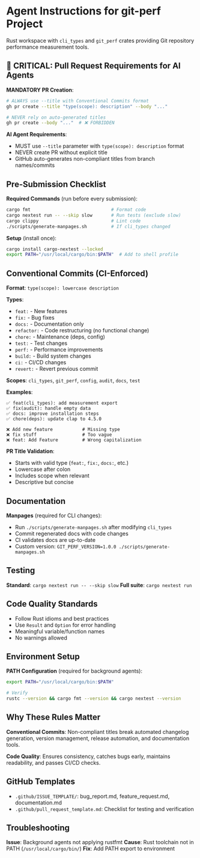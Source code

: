 # Agent Instructions for git-perf Project

Rust workspace with `cli_types` and `git_perf` crates providing Git repository performance measurement tools.

## 🚨 CRITICAL: Pull Request Requirements for AI Agents

**MANDATORY PR Creation**:
```bash
# ALWAYS use --title with Conventional Commits format
gh pr create --title "type(scope): description" --body "..."

# NEVER rely on auto-generated titles
gh pr create --body "..."  # ❌ FORBIDDEN
```

**AI Agent Requirements**:
- MUST use `--title` parameter with `type(scope): description` format
- NEVER create PR without explicit title
- GitHub auto-generates non-compliant titles from branch names/commits

## Pre-Submission Checklist

**Required Commands** (run before every submission):
```bash
cargo fmt                              # Format code
cargo nextest run -- --skip slow       # Run tests (exclude slow)
cargo clippy                           # Lint code
./scripts/generate-manpages.sh         # If cli_types changed
```

**Setup** (install once):
```bash
cargo install cargo-nextest --locked
export PATH="/usr/local/cargo/bin:$PATH"  # Add to shell profile
```

## Conventional Commits (CI-Enforced)

**Format**: `type(scope): lowercase description`

**Types**:
- `feat:` - New features
- `fix:` - Bug fixes
- `docs:` - Documentation only
- `refactor:` - Code restructuring (no functional change)
- `chore:` - Maintenance (deps, config)
- `test:` - Test changes
- `perf:` - Performance improvements
- `build:` - Build system changes
- `ci:` - CI/CD changes
- `revert:` - Revert previous commit

**Scopes**: `cli_types`, `git_perf`, `config`, `audit`, `docs`, `test`

**Examples**:
```
✅ feat(cli_types): add measurement export
✅ fix(audit): handle empty data
✅ docs: improve installation steps
✅ chore(deps): update clap to 4.5.0

❌ Add new feature           # Missing type
❌ fix stuff                 # Too vague
❌ feat: Add Feature         # Wrong capitalization
```

**PR Title Validation**:
- Starts with valid type (`feat:`, `fix:`, `docs:`, etc.)
- Lowercase after colon
- Includes scope when relevant
- Descriptive but concise

## Documentation

**Manpages** (required for CLI changes):
- Run `./scripts/generate-manpages.sh` after modifying `cli_types`
- Commit regenerated docs with code changes
- CI validates docs are up-to-date
- Custom version: `GIT_PERF_VERSION=1.0.0 ./scripts/generate-manpages.sh`

## Testing

**Standard**: `cargo nextest run -- --skip slow`
**Full suite**: `cargo nextest run`

## Code Quality Standards

- Follow Rust idioms and best practices
- Use `Result` and `Option` for error handling
- Meaningful variable/function names
- No warnings allowed

## Environment Setup

**PATH Configuration** (required for background agents):
```bash
export PATH="/usr/local/cargo/bin:$PATH"

# Verify
rustc --version && cargo fmt --version && cargo nextest --version
```

## Why These Rules Matter

**Conventional Commits**: Non-compliant titles break automated changelog generation, version management, release automation, and documentation tools.

**Code Quality**: Ensures consistency, catches bugs early, maintains readability, and passes CI/CD checks.

## GitHub Templates

- `.github/ISSUE_TEMPLATE/`: bug_report.md, feature_request.md, documentation.md
- `.github/pull_request_template.md`: Checklist for testing and verification

## Troubleshooting

**Issue**: Background agents not applying rustfmt
**Cause**: Rust toolchain not in PATH (`/usr/local/cargo/bin/`)
**Fix**: Add PATH export to environment
